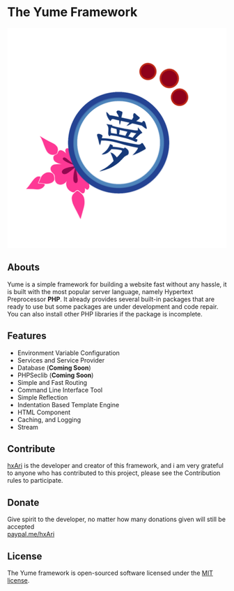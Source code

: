 # The Yume Framework

![Yume · Logo](https://raw.githubusercontent.com/hxAri/hxAri/main/assets/images/1653507383%3B6bi9u6QnWb.png)

## Abouts
Yume is a simple framework for building a website fast without any hassle, it is built with the most popular server language, namely Hypertext Preprocessor **PHP**.
It already provides several built-in packages that are ready to use but some packages are under development and code repair. You can also install other PHP libraries if the package is incomplete.

## Features
* Environment Variable Configuration
* Services and Service Provider
* Database (**Coming Soon**)
* PHPSeclib (**Coming Soon**)
* Simple and Fast Routing
* Command Line Interface Tool
* Simple Reflection
* Indentation Based Template Engine
* HTML Component
* Caching, and Logging
* Stream

## Contribute
[hxAri](https://github.com/hxAri) is the developer and creator of this framework, and i am very grateful to anyone who has contributed to this project, please see the Contribution rules to participate.

## Donate
Give spirit to the developer, no matter how many donations given will still be accepted<br/>
[paypal.me/hxAri](https://paypal.me/hxAri)

## License
The Yume framework is open-sourced software licensed under the [MIT license](https://opensource.org/licenses/MIT).